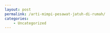 ```yaml
---
layout: post
permalink: /arti-mimpi-pesawat-jatuh-di-rumah/
categories:
    - Uncategorized
---
```


